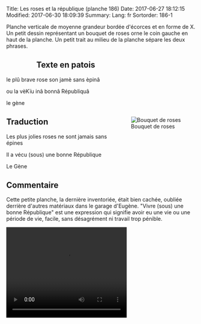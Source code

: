 Title: Les roses et la république (planche 186)
Date: 2017-06-27 18:12:15
Modified: 2017-06-30 18:09:39
Summary: 
Lang: fr
Sortorder: 186-1

Planche verticale de moyenne grandeur bordée d'écorces et en forme de X. Un petit dessin représentant un bouquet de roses orne le coin gauche en haut de la planche. Un petit trait au milieu  de la planche sépare les deux phrases.

<figure class="image-block" style="float: left;">
  <img alt="" src="{static}/images/planche_186.png">
  <figcaption style="max-width: 237px"></figcaption>
</figure>

## Texte en patois
le plû brave rose son jamè sans èpinâ



ou la vèKïu inâ bonnâ Républiquâ

le gène

<figure class="image-block" style="float: right;">
  <img alt="Bouquet de roses" src="{static}/images/planche_186_dessin.png">
  <figcaption style="max-width: 220px">Bouquet de roses</figcaption>
</figure>

## Traduction
Les plus jolies roses ne sont jamais sans épines


Il a vécu (sous) une bonne République



Le Gène

## Commentaire
Cette petite planche, la dernière inventoriée, était bien cachée, oubliée derrière d'autres matériaux dans le garage d'Eugène.
"Vivre (sous) une bonne République" est une expression qui signifie avoir eu une vie ou une période de vie, facile, sans désagrément ni travail trop pénible.





<video width="320" height="240" controls>
  <source src="https://d1njpgd0ygatdn.cloudfront.net/video_186.mp4" type="video/mp4">
</video>
